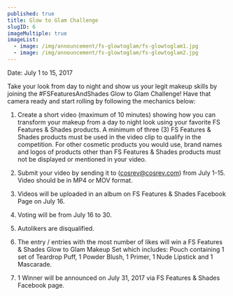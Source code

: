 ```yaml
---
published: true
title: Glow to Glam Challenge
slugID: 6
imageMultiple: true
imageList:
  - image: /img/announcement/fs-glowtoglam/fs-glowtoglam1.jpg
  - image: /img/announcement/fs-glowtoglam/fs-glowtoglam2.jpg
---
```

Date: July 1 to 15, 2017

Take your look from day to night and show us your legit makeup skills by joining the #FSFeaturesAndShades Glow to Glam Challenge! Have that camera ready and start rolling by following the mechanics below:

1. Create a short video (maximum of 10 minutes) showing how you can transform your makeup from a day to night look using your favorite FS Features & Shades products. A minimum of three (3) FS Features & Shades products must be used in the video clip to qualify in the competition. For other cosmetic products you would use, brand names and logos of products other than FS Features & Shades products must not be displayed or mentioned in your video.

2. Submit your video by sending it to (cosrev@cosrev.com) from July 1-15. Video should be in MP4 or MOV format. 

3. Videos will be uploaded in an album on FS Features & Shades Facebook Page on July 16.

4. Voting will be from July 16 to 30.

5. Autolikers are disqualified.

6. The entry / entries with the most number of likes will win a FS Features & Shades Glow to Glam Makeup Set which includes: Pouch containing 1 set of Teardrop Puff, 1 Powder Blush, 1 Primer, 1 Nude Lipstick and 1 Mascarade.

7. 1 Winner will be announced on July 31, 2017 via FS Features & Shades Facebook page.
